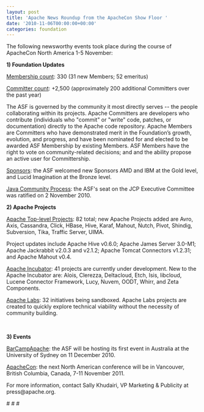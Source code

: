 ```yaml
---
layout: post
title: 'Apache News Roundup from the ApacheCon Show Floor '
date: '2010-11-06T00:00:00+00:00'
categories: foundation
---
```

<p style="margin-bottom: 0in; ">The following newsworthy events took
place during the course of ApacheCon North America 1-5 November:</p> 
  <p> </p>
  <p><b>1) Foundation Updates</b></p>
  <p><u>Membership count</u>: 330 (31 new Members; 52
emeritus)</p> 
  <p style="margin-bottom: 0in; "><u>Committer count</u>: +2,500 (approximately
200 additional Committers over the past year) </p> 
  <p>The ASF is governed by the community it most directly serves -- the people collaborating within its projects. Apache Committers are developers who contribute (individuals who &quot;commit&quot; or &quot;write&quot; code, patches, or documentation) directly to the Apache code repository. Apache Members are Committers who have demonstrated merit in the Foundation’s growth, evolution, and progress, and have been nominated for and elected to be awarded ASF Membership by existing Members. ASF Members have the right to vote on community-related decisions; and and the ability propose an active user for Committership.&nbsp;</p>
  <p style="margin-bottom: 0in; "><u>Sponsors</u>: the ASF welcomed new Sponsors
AMD and IBM at the Gold level, and Lucid Imagination at the Bronze
level.</p> 
  <p style="margin-bottom: 0in; "><u>Java Community Process</u>: the ASF's seat
on the JCP Executive Committee was ratified on 2 November 2010.</p> 
  <p> </p>
  <p style="margin-bottom: 0in; "><b>2) Apache Projects</b> </p> 
  <p style="margin-bottom: 0in; "><u>Apache Top-level Projects</u>: 82
total; new Apache Projects added are Avro, Axis, Cassandra, Click,
HBase, Hive, Karaf, Mahout, Nutch, Pivot, Shindig, Subversion, Tika,
Traffic Server, UIMA. 
</p> 
  <p style="margin-bottom: 0in; ">Project updates include Apache Hive
v0.6.0; Apache James Server 3.0-M1; Apache Jackrabbit v2.0.3 and
v2.1.2; Apache Tomcat Connectors v1.2.31; and Apache Mahout v0.4.</p> 
  <p style="margin-bottom: 0in; "><u>Apache Incubator</u>: 41 projects
are currently under development. New to the Apache Incubator are:
Alois, Clerezza, Deltacloud, Etch, Isis, libcloud, Lucene Connector
Framework, Lucy, Nuvem, OODT, Whirr, and Zeta Components.&nbsp;</p>
  <p style="margin-bottom: 0in; "><u>Apache Labs</u>: 32 initiatives being
sandboxed. Apache Labs projects are created to quickly explore
technical viability without the necessity of community building.</p> 
  <p style="margin-bottom: 0in; "><br /> </p> 
  <p style="margin-bottom: 0in; "><b>3) Events</b></p> 
  <p style="margin-bottom: 0in; "><u>BarCampApache</u>: the ASF will be hosting
its first event in Australia at the University of Sydney on 11
December 2010. 
</p> 
  <p style="margin-bottom: 0in; "><u>ApacheCon</u>: the next North American
conference will be in Vancouver, British Columbia, Canada, 7-11
November 2011.</p>
  <p> </p>
  <p>For more information, contact Sally Khudairi, VP Marketing &amp; Publicity at press@apache.org.</p>
  <p> </p>
  <p># # #&nbsp;</p>
